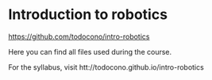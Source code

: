 # Introduction to robotics
https://github.com/todocono/intro-robotics

Here you can find all files used during the course.

For the syllabus, visit htt://todocono.github.io/intro-robotics
